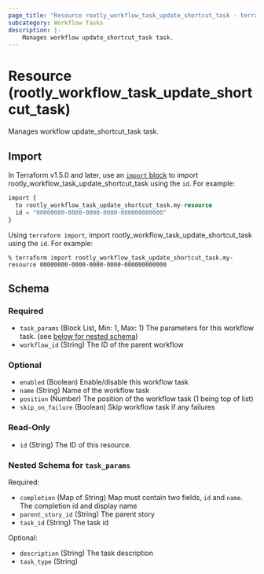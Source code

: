 ```yaml
---
page_title: "Resource rootly_workflow_task_update_shortcut_task - terraform-provider-rootly"
subcategory: Workflow Tasks
description: |-
    Manages workflow update_shortcut_task task.
---
```


# Resource (rootly_workflow_task_update_shortcut_task)

Manages workflow update_shortcut_task task.



## Import

In Terraform v1.5.0 and later, use an [`import` block](https://developer.hashicorp.com/terraform/language/import) to import rootly_workflow_task_update_shortcut_task using the `id`. For example:

```terraform
import {
  to rootly_workflow_task_update_shortcut_task.my-resource
  id = "00000000-0000-0000-0000-000000000000"
}
```

Using `terraform import`, import rootly_workflow_task_update_shortcut_task using the `id`. For example:

```console
% terraform import rootly_workflow_task_update_shortcut_task.my-resource 00000000-0000-0000-0000-000000000000
```

<!-- schema generated by tfplugindocs -->
## Schema

### Required

- `task_params` (Block List, Min: 1, Max: 1) The parameters for this workflow task. (see [below for nested schema](#nestedblock--task_params))
- `workflow_id` (String) The ID of the parent workflow

### Optional

- `enabled` (Boolean) Enable/disable this workflow task
- `name` (String) Name of the workflow task
- `position` (Number) The position of the workflow task (1 being top of list)
- `skip_on_failure` (Boolean) Skip workflow task if any failures

### Read-Only

- `id` (String) The ID of this resource.

<a id="nestedblock--task_params"></a>
### Nested Schema for `task_params`

Required:

- `completion` (Map of String) Map must contain two fields, `id` and `name`. The completion id and display name
- `parent_story_id` (String) The parent story
- `task_id` (String) The task id

Optional:

- `description` (String) The task description
- `task_type` (String)
